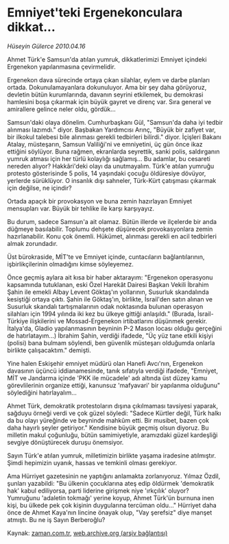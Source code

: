 # Emniyet'teki Ergenekonculara dikkat...

*Hüseyin Gülerce 2010.04.16*

<td class="columnist-detail">
<p>Ahmet Türk'e Samsun'da atılan yumruk, dikkatlerimizi Emniyet içindeki Ergenekon yapılanmasına çevirmelidir.</p>
<p>
<div id="haberMetinDiv">
<p>Ergenekon dava sürecinde ortaya çıkan silahlar, eylem ve darbe planları ortada. Dokunulamayanlara dokunuluyor. Ama bir şey daha görüyoruz, devletin bütün kurumlarında, davanın seyrini etkilemek, bu demokrasi hamlesini boşa çıkarmak için büyük gayret ve direnç var. Sıra general ve amirallere gelince neler oldu, gördük...
<p>Samsun'daki olaya dönelim. Cumhurbaşkanı Gül, "Samsun'da daha iyi tedbir alınması lazımdı." diyor. Başbakan Yardımcısı Arınç, "Büyük bir zafiyet var, bir ilkokul talebesi bile alınması gerekli tedbirleri bilirdi." diyor. İçişleri Bakanı Atalay, müsteşarın, Samsun Valiliği'ni ve emniyetini, üç gün önce ikaz ettiğini söylüyor. Buna rağmen, ekranlarda seyrettik, sanki polis, saldırganın yumruk atması için her türlü kolaylığı sağlamış... Bu adamlar, bu cesareti nereden alıyor? Hakkâri'deki olayı da unutmayalım. Türk'e atılan yumruğu protesto gösterisinde 5 polis, 14 yaşındaki çocuğu öldüresiye dövüyor, yerlerde sürüklüyor. O insanlık dışı sahneler, Türk-Kürt çatışması çıkarmak için değilse, ne içindir?
<p>Ortada apaçık bir provokasyon ve buna zemin hazırlayan Emniyet mensupları var. Büyük bir tehlike ile karşı karşıyayız.
<p>Bu durum, sadece Samsun'a ait olamaz. Bütün illerde ve ilçelerde bir anda düğmeye basılabilir. Toplumu dehşete düşürecek provokasyonlara zemin hazırlanabilir. Konu çok önemli. Hükümet, alınması gerekli en acil tedbirleri almak zorundadır.
<p>Üst bürokraside, MİT'te ve Emniyet içinde, cuntacıların bağlantılarının, işbirlikçilerinin olmadığını kimse söyleyemez.
<p>Önce geçmiş aylara ait kısa bir haber aktarayım: "Ergenekon operasyonu kapsamında tutuklanan, eski Özel Harekât Dairesi Başkan Vekili İbrahim Şahin ile emekli Albay Levent Göktaş'ın yollarının, Susurluk skandalında kesiştiği ortaya çıktı. Şahin ile Göktaş'ın, birlikte, İsrail'den satın alınan ve Susurluk skandalı tartışmalarının odak noktasında bulunan operasyon silahları için 1994 yılında iki kez bu ülkeye gittiği anlaşıldı." (Burada, İsrail-Türkiye ilişkilerini ve Mossad-Ergenekon irtibatlarını düşünmek gerekir. İtalya'da, Gladio yapılanmasının beyninin P-2 Mason locası olduğu gerçeğini de hatırlatayım...) İbrahim Şahin, verdiği ifadede, "Üç yüz tane etkili kişiyi (polisi) bana bulmam söylendi, ben güvenlik müsteşarı olduğumda onlarla birlikte çalışacaktım." demişti.
<p>Yine halen Eskişehir emniyet müdürü olan Hanefi Avcı'nın, Ergenekon davasının üçüncü iddianamesinde, tanık sıfatıyla verdiği ifadede, "Emniyet, MİT ve Jandarma içinde 'PKK ile mücadele' adı altında üst düzey kamu görevlilerinin organize ettiği, kanunsuz 'mafyavari' bir yapılanma olduğunu" söylediğini hatırlayalım...
<p>Ahmet Türk, demokratik protestoların dışına çıkılmaması tavsiyesi yaparak, sağduyu örneği verdi ve çok güzel söyledi: "Sadece Kürtler değil, Türk halkı da bu olayı yüreğinde ve beyninde mahkûm etti. Bir musibet, bazen çok daha hayırlı şeyler getiriyor." Kendisine büyük geçmiş olsun diyoruz. Bu milletin makul çoğunluğu, bütün samimiyetiyle, aramızdaki güzel kardeşliği sevgiye dönüştürecek duruşu önemsiyor.
<p>Sayın Türk'e atılan yumruk, milletimizin birlikte yaşama iradesine atılmıştır. Şimdi hepimizin uyanık, hassas ve temkinli olması gerekiyor.
<p>Ama Hürriyet gazetesinin ne yaptığını anlamakta zorlanıyoruz. Yılmaz Özdil, şunları yazabildi: "Bu ülkenin çocuklarına ateş edip öldürmek 'demokratik hak' kabul ediliyorsa, parti liderine girişmek niye 'ırkçılık' oluyor? Yumruğunu 'adaletin tokmağı' yerine koyup, Ahmet Türk'ün burnuna inen kişi, bu ülkede pek çok kişinin duygularına tercüman oldu..." Hürriyet daha önce de Ahmet Kaya'nın lincine önayak olup, "Vay şerefsiz" diye manşet atmıştı. Bu ne iş Sayın Berberoğlu?</p></p></p></p></p></p></p></p></p></p></div>
</p>
<a href="http://web.archive.org/web/20110106225245/mailto:h.gulerce@zaman.com.tr">
</a></td>

Kaynak: [zaman.com.tr](http://zaman.com.tr/yazar.do?yazino=973737), [web.archive.org (arşiv bağlantısı)](http://web.archive.org/web/20110106225245/http://www.zaman.com.tr/yazar.do?yazino=973737)
